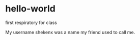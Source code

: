 # hello-world
first respiratory for class

My username shekenx was a name my friend used to call me.
